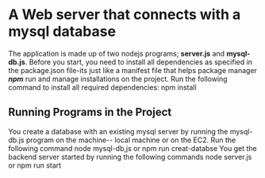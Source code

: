 # A Web server that connects with a mysql database
The application is made up of two nodejs programs; **server.js** and **mysql-db.js**. Before you start, you need to install all dependencies as specified in the package.json file-its just like a manifest file that helps package manager ***npm*** run and manage installations on the project.
Run the following  command to install all required dependencies: 
    npm install
## Running Programs in the Project
You create a database with an existing mysql server by running the mysql-db.js program on the machine-- local machine or on the EC2. Run the following command
    node mysql-db,js
or
    npm run creat-databse
You get the backend server started by running the following commands
    node server.js
or
    npm run start
